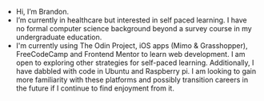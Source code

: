 -  Hi, I’m Brandon.
- I’m currently in healthcare but interested in self paced learning. I have no formal computer science background beyond a survey course in my undergraduate education.
- I'm currently using The Odin Project, iOS apps (Mimo & Grasshopper), FreeCodeCamp and Frontend Mentor to learn web development. I am open to exploring other strategies for self-paced learning. Additionally, I have dabbled with code in Ubuntu and Raspberry pi. I am looking to gain more familiarity with these platforms and possibly transition careers in the future if I continue to find enjoyment from it.


<!---
walker861/walker861 is a ✨ special ✨ repository because its `README.md` (this file) appears on your GitHub profile.
You can click the Preview link to take a look at your changes.
--->
